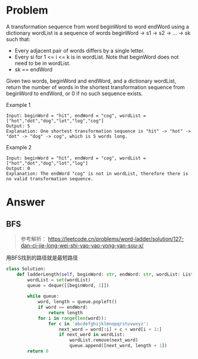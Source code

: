 # Problem
A transformation sequence from word beginWord to word endWord using a dictionary wordList is a sequence of words beginWord -> s1 -> s2 -> ... -> sk such that:

- Every adjacent pair of words differs by a single letter.
- Every si for 1 <= i <= k is in wordList. Note that beginWord does not need to be in wordList.
- sk == endWord

Given two words, beginWord and endWord, and a dictionary wordList, return the number of words in the shortest transformation sequence from beginWord to endWord, or 0 if no such sequence exists.

Example 1
```
Input: beginWord = "hit", endWord = "cog", wordList = ["hot","dot","dog","lot","log","cog"]
Output: 5
Explanation: One shortest transformation sequence is "hit" -> "hot" -> "dot" -> "dog" -> cog", which is 5 words long.
```

Example 2
```
Input: beginWord = "hit", endWord = "cog", wordList = ["hot","dot","dog","lot","log"]
Output: 0
Explanation: The endWord "cog" is not in wordList, therefore there is no valid transformation sequence.
```
# Answer
## BFS
> 参考解析： https://leetcode.cn/problems/word-ladder/solution/127-dan-ci-jie-long-wei-shi-yao-yao-yong-yan-sou-x/

用BFS找到的路径就是最短路径
```python
class Solution:
    def ladderLength(self, beginWord: str, endWord: str, wordList: List[str]) -> int:
        wordList = set(wordList)
        queue = deque([[beginWord, 1]])
        
        while queue:
            word, length = queue.popleft()
            if word == endWord:
                return length
            for i in range(len(word)):
                for c in 'abcdefghijklmnopqrstuvwxyz':
                    next_word = word[:i] + c + word[i + 1:]
                    if next_word in wordList:
                        wordList.remove(next_word)
                        queue.append([next_word, length + 1])
        return 0
```